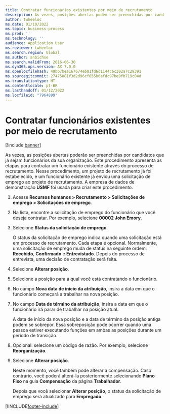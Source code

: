 ```yaml
---
title: Contratar funcionários existentes por meio de recrutamento
description: As vezes, posições abertas podem ser preenchidas por candidatos que já são empregados da sua organização.
author: twheeloc
ms.date: 01/10/2022
ms.topic: business-process
ms.prod: ''
ms.technology: ''
audience: Application User
ms.reviewer: twheeloc
ms.search.region: Global
ms.author: anbichse
ms.search.validFrom: 2016-06-30
ms.dyn365.ops.version: AX 7.0.0
ms.openlocfilehash: 49bb7bea167674eb81fd6d1144c6c302a7c29391
ms.sourcegitcommit: 27475081f3d2d96cf655b6afdc97be9fb719c04d
ms.translationtype: HT
ms.contentlocale: pt-BR
ms.lasthandoff: 01/12/2022
ms.locfileid: "7964899"
---
```

# <a name="hire-existing-employees-through-recruitment"></a>Contratar funcionários existentes por meio de recrutamento

[!include [banner](../../includes/banner.md)]

As vezes, as posições abertas poderão ser preenchidas por candidatos que já sejam funcionários da sua organização. Este procedimento apresenta as etapas para contratar um funcionário existente através do processo de recrutamento. Nesse procedimento, um projeto de recrutamento já foi estabelecido, e um funcionário existente já enviou uma solicitação de emprego ao projeto de recrutamento. A empresa de dados de demonstração **USMF** foi usada para criar este procedimento.

1. Acesse **Recursos humanos \> Recrutamento \> Solicitações de emprego \> Solicitações de emprego**.
2. Na lista, encontre a solicitação de emprego do funcionário que você deseja contratar. Por exemplo, selecione **00002 John Emory**.
3. Selecione **Status da solicitação de emprego**.

    O status da solicitação de emprego indica quando uma solicitação está em processo de recrutamento. Cada etapa é opcional. Normalmente, uma solicitação de emprego muda de status na seguinte ordem: **Recebido**, **Confirmado** e **Entrevistado**. Depois do processo de entrevista, uma decisão de contratação será feita.

4. Selecione **Alterar posição**.
5. Selecione a posição para a qual você está contratando o funcionário.
6. No campo **Nova data de início da atribuição**, insira a data em que o funcionário começará a trabalhar na nova posição.
7. No campo **Data de término da atribuição**, insira a data em que o funcionário irá parar de trabalhar na posição atual.

    A data de início da nova posição e a data de término da posição antiga podem se sobrepor. Essa sobreposição pode ocorrer quando uma pessoa estiver executando funções em ambas as posições durante um período de transição.

8. Opcional: selecione um código de razão. Por exemplo, selecione **Reorganização**.
9. Selecione **Alterar posição**.

    Neste momento, você também pode alterar a compensação. Caso contrário, você poderá alterá-la posteriormente selecionando **Plano Fixo** na guia **Compensação** da página **Trabalhador**.

    Depois que você selecionar **Alterar posição**, o status da solicitação de emprego será atualizado para **Empregado**.

[!INCLUDE[footer-include](../../../../includes/footer-banner.md)]
